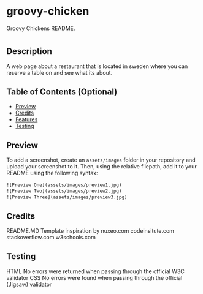 # groovy-chicken
Groovy Chickens README.

# <Groovy Chicken>

## Description

A web page about a restaurant that is located in sweden where you can reserve a table on and see what its about.

## Table of Contents (Optional)
  
- [Preview](#preview)
- [Credits](#credits)
- [Features](#features)
- [Testing](#testing)

## Preview 



To add a screenshot, create an `assets/images` folder in your repository and upload your screenshot to it. Then, using the relative filepath, add it to your README using the following syntax:

    
    ![Preview One](assets/images/preview1.jpg)
    ![Preview Two](assets/images/preview2.jpg)
    ![Preview Three](assets/images/preview3.jpg)


## Credits
README.MD Template inspiration by nuxeo.com
codeinsitute.com
stackoverflow.com
w3schools.com


## Testing


HTML
No errors were returned when passing through the official W3C validator
CSS
No errors were found when passing through the official (Jigsaw) validator